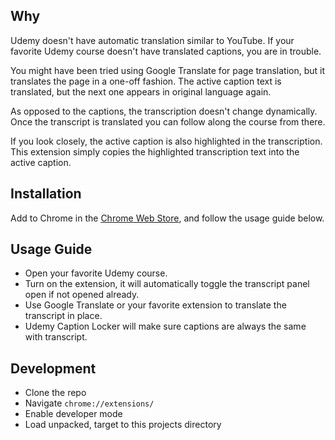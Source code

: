 ## Why
Udemy doesn't have automatic translation similar to YouTube. If your favorite Udemy course doesn't have translated captions, you are in trouble.

You might have been tried using Google Translate for page translation, but it translates the page in a one-off fashion. The active caption text is translated, but the next one appears in original language again.

As opposed to the captions, the transcription doesn't change dynamically. Once the transcript is translated you can follow along the course from there.

If you look closely, the active caption is also highlighted in the transcription. This extension simply copies the highlighted transcription text into the active caption.

## Installation

Add to Chrome in the [Chrome Web Store](https://chromewebstore.google.com/detail/udemy-caption-locker/geifogaendipbgfedeapaemalcmfdnca), and follow the usage guide below.

## Usage Guide
- Open your favorite Udemy course.
- Turn on the extension, it will automatically toggle the transcript panel open if not opened already.
- Use Google Translate or your favorite extension to translate the transcript in place.
- Udemy Caption Locker will make sure captions are always the same with transcript.

## Development
- Clone the repo
- Navigate `chrome://extensions/`
- Enable developer mode
- Load unpacked, target to this projects directory

